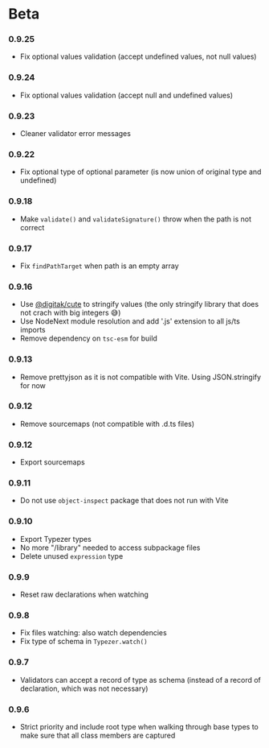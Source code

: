 # Beta

### 0.9.25
- Fix optional values validation (accept undefined values, not null values)

### 0.9.24
- Fix optional values validation (accept null and undefined values)

### 0.9.23
- Cleaner validator error messages

### 0.9.22
- Fix optional type of optional parameter (is now union of original type and undefined)

### 0.9.18
- Make `validate()` and `validateSignature()` throw when the path is not correct

### 0.9.17
- Fix `findPathTarget` when path is an empty array
### 0.9.16
- Use [@digitak/cute](https://www.npmjs.com/package/@digitak/cute) to stringify values (the only stringify library that does not crach with big integers 😅)
- Use NodeNext module resolution and add '.js' extension to all js/ts imports
- Remove dependency on `tsc-esm` for build

### 0.9.13
- Remove prettyjson as it is not compatible with Vite. Using JSON.stringify for now

### 0.9.12
- Remove sourcemaps (not compatible with .d.ts files)

### 0.9.12
- Export sourcemaps

### 0.9.11
- Do not use `object-inspect` package that does not run with Vite

### 0.9.10
- Export Typezer types
- No more "/library" needed to access subpackage files
- Delete unused `expression` type

### 0.9.9
- Reset raw declarations when watching

### 0.9.8
- Fix files watching: also watch dependencies
- Fix type of schema in `Typezer.watch()` 

### 0.9.7
- Validators can accept a record of type as schema (instead of a record of declaration, which was not necessary)

### 0.9.6
- Strict priority and include root type when walking through base types to make sure that all class members are captured
